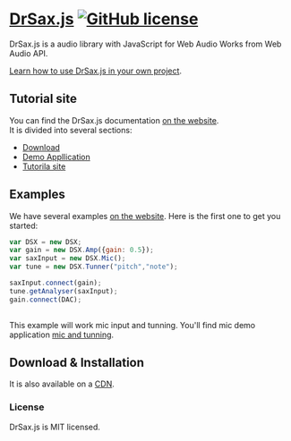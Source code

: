 # [DrSax.js](https://drsax.github.io/DrSAX/lib.1.8.html) [![GitHub license](https://img.shields.io/badge/license-MIT-blue.svg)](https://drsax.github.io/DrSAX/lib.1.8.html)

DrSax.js is a  audio library with JavaScript for Web Audio Works from Web Audio API.




[Learn how to use DrSax.js in your own project](https://drsax.github.io/DrSAX/lib.1.8.html).

## Tutorial site

You can find the DrSax.js documentation [on the website](https://drsax.github.io/DrSAX/lib.1.8.html).  
It is divided into several sections:

* [Download](https://drsax.github.io/drsaxCore/js/drsax.js)
* [Demo Appllication](https://webaudiojs.github.io/app/apps)
* [Tutorila site](https://drsax.github.io/DrSAX/lib.1.8.html)

## Examples

We have several examples [on the website](https://drsax.github.io/DrSAX/lib.1.8.html). Here is the first one to get you started:

```jsx
var DSX = new DSX;
var gain = new DSX.Amp({gain: 0.5});
var saxInput = new DSX.Mic();
var tune = new DSX.Tunner("pitch","note");

saxInput.connect(gain);
tune.getAnalyser(saxInput);
gain.connect(DAC);                
      
```

This example will work mic input and tunning.
You'll find mic demo application [mic and tunning](https://drsax.github.io/DrSAX/lib.1.8.html#micstart). 

## Download & Installation

It is also available on a [CDN](https://drsax.github.io/drsaxCore/js/drsax.js).

### License

DrSax.js is MIT licensed.
